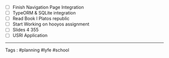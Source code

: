 - [ ] Finish Navigation Page Integration 
- [ ] TypeORM & SQLite integration 
- [ ] Read Book l Platos republic 
- [ ] Start Working on hooyos assignment 
- [ ] Slides 4 355
- [ ] USRI Application 

____
Tags : #planning #lyfe #school 